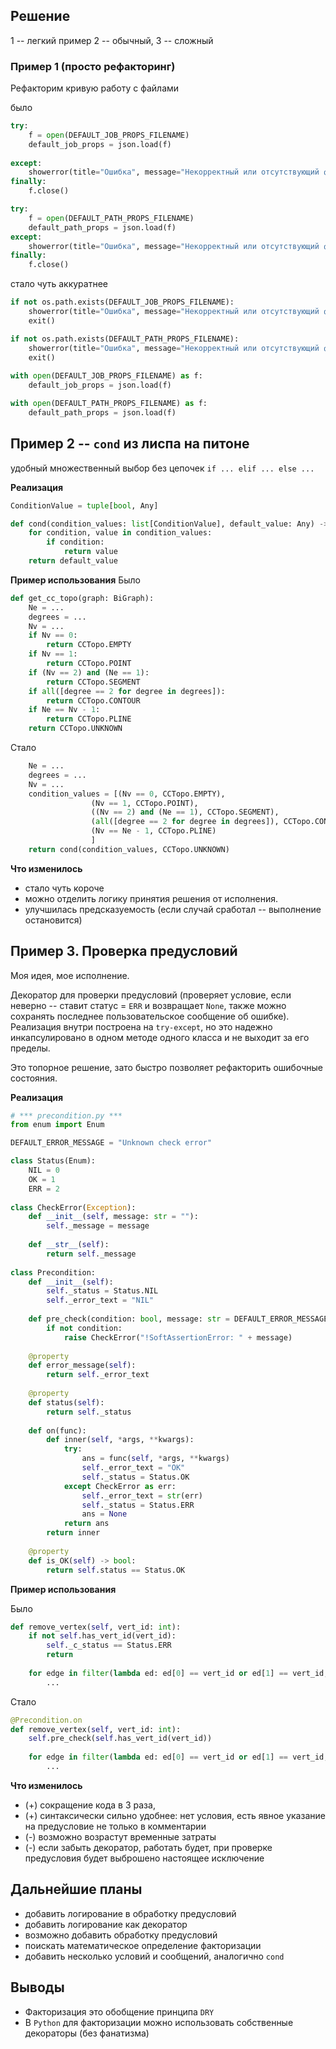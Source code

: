## Решение

1 -- легкий пример 2 -- обычный, 3 -- сложный
### Пример 1 (просто рефакторинг)
Рефакторим кривую работу с файлами

было
```python
try:
    f = open(DEFAULT_JOB_PROPS_FILENAME)
    default_job_props = json.load(f)
    
except:
    showerror(title="Ошибка", message="Некорректный или отсутствующий файл параметров УП")
finally:
    f.close()

try:
    f = open(DEFAULT_PATH_PROPS_FILENAME)
    default_path_props = json.load(f)
except:
    showerror(title="Ошибка", message="Некорректный или отсутствующий файл параметров траектории")    
finally:
    f.close()
```

стало чуть аккуратнее
```python
if not os.path.exists(DEFAULT_JOB_PROPS_FILENAME):
    showerror(title="Ошибка", message="Некорректный или отсутствующий файл параметров УП")
    exit()

if not os.path.exists(DEFAULT_PATH_PROPS_FILENAME):
    showerror(title="Ошибка", message="Некорректный или отсутствующий файл параметров траектории")
    exit()
	
with open(DEFAULT_JOB_PROPS_FILENAME) as f:
    default_job_props = json.load(f)

with open(DEFAULT_PATH_PROPS_FILENAME) as f:
    default_path_props = json.load(f)

```


## Пример 2 -- `cond` из лиспа на питоне
удобный множественный выбор без цепочек `if ... elif ... else ...`

**Реализация**
```python
ConditionValue = tuple[bool, Any]

def cond(condition_values: list[ConditionValue], default_value: Any) -> Any:
    for condition, value in condition_values:
        if condition:
            return value
    return default_value
```

**Пример использования**
Было
```python
def get_cc_topo(graph: BiGraph):
    Ne = ...
    degrees = ...
    Nv = ...
    if Nv == 0:
        return CCTopo.EMPTY
    if Nv == 1:
        return CCTopo.POINT
    if (Nv == 2) and (Ne == 1):
        return CCTopo.SEGMENT
    if all([degree == 2 for degree in degrees]):
        return CCTopo.CONTOUR
    if Ne == Nv - 1:
	    return CCTopo.PLINE
    return CCTopo.UNKNOWN
```
Стало
```python
    Ne = ...
    degrees = ...
    Nv = ...
    condition_values = [(Nv == 0, CCTopo.EMPTY),
                  (Nv == 1, CCTopo.POINT), 
                  ((Nv == 2) and (Ne == 1), CCTopo.SEGMENT),
                  (all([degree == 2 for degree in degrees]), CCTopo.CONTOUR),
                  (Nv == Ne - 1, CCTopo.PLINE)
                  ]
    return cond(condition_values, CCTopo.UNKNOWN)
```

**Что изменилось**
- cтало чуть короче
- можно отделить логику принятия решения от исполнения.
- улучшилась предсказуемость (если случай сработал -- выполнение остановится)

## Пример 3. Проверка предусловий
Моя идея, мое исполнение.

Декоратор для проверки предусловий (проверяет условие, если неверно -- ставит статус = `ERR`  и возвращает `None`, также можно сохранять последнее пользовательское сообщение об ошибке).
Реализация внутри построена на `try-except`, но это надежно инкапсулировано в одном методе одного класса и не выходит за его пределы.

Это топорное решение, зато быстро позволяет рефакторить ошибочные состояния.

**Реализация**
```python
# *** precondition.py ***
from enum import Enum

DEFAULT_ERROR_MESSAGE = "Unknown check error"

class Status(Enum):
    NIL = 0
    OK = 1
    ERR = 2
    
class CheckError(Exception):
    def __init__(self, message: str = ""):
        self._message = message
    
    def __str__(self):
        return self._message
        
class Precondition:
    def __init__(self):
        self._status = Status.NIL
        self._error_text = "NIL"
        
    def pre_check(condition: bool, message: str = DEFAULT_ERROR_MESSAGE):
        if not condition:
            raise CheckError("!SoftAssertionError: " + message)
    
    @property
    def error_message(self):
        return self._error_text
    
    @property
    def status(self):
        return self._status
        
    def on(func):
        def inner(self, *args, **kwargs): 
            try:
                ans = func(self, *args, **kwargs)
                self._error_text = "OK"
                self._status = Status.OK
            except CheckError as err:
                self._error_text = str(err) 
                self._status = Status.ERR
                ans = None
            return ans
        return inner
    
    @property
    def is_OK(self) -> bool:
        return self.status == Status.OK
```

**Пример использования**

Было
```python
def remove_vertex(self, vert_id: int):
    if not self.has_vert_id(vert_id):
        self._c_status == Status.ERR
        return
        
    for edge in filter(lambda ed: ed[0] == vert_id or ed[1] == vert_id, self.edges_values):
        ...
```

Стало
```python
@Precondition.on
def remove_vertex(self, vert_id: int):
    self.pre_check(self.has_vert_id(vert_id))
    
    for edge in filter(lambda ed: ed[0] == vert_id or ed[1] == vert_id, self.edges_values):
	    ...
```
**Что изменилось**
- (+) сокращение кода в 3 раза, 
- (+) синтаксически сильно удобнее: нет условия, есть явное указание на предусловие не только в комментарии
- (-) возможно возрастут временные затраты 
- (-) если забыть декоратор, работать будет, при проверке предусловия будет выброшено настоящее исключение
## Дальнейшие планы
- добавить логирование в обработку предусловий
- добавить логирование как декоратор
- возможно добавить обработку предусловий
- поискать математическое определение факторизации
- добавить несколько условий и сообщений, аналогично `cond`
## Выводы
- Факторизация это обобщение принципа `DRY`
- В `Python` для факторизации можно использовать собственные декораторы (без фанатизма)


